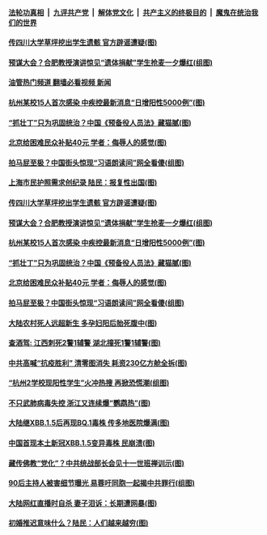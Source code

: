 ####  [法轮功真相](../../../../basic/blob/master/README.md?t=02220412) &nbsp;|&nbsp; [九评共产党](../../../../9ping.md/blob/master/README.md?t=02220412) &nbsp;|&nbsp; [解体党文化](../../../../jtdwh.md/blob/master/README.md?t=02220412)  &nbsp;|&nbsp; [共产主义的终极目的](../../../../gczydzjmd.md/blob/master/README.md?t=02220412) &nbsp;|&nbsp; [魔鬼在统治我们的世界](../../../../mgztzwmdsj.md/blob/master/README.md?t=02220412) 

#### [传四川大学草坪挖出学生遗骸 官方辟谣遭疑(图)](../pages/p1/1029485.md?t=02220412) 

#### [预谋大会？合肥教授演讲惊见“遗体捐献”学生抢麦一夕爆红(组图)](../pages/p1/1029451.md?t=02220412) 

#### [油管热门频道 翻墙必看视频 新闻](http://129.146.143.75:81/youtube.html?02220412)

#### [杭州某校15人首次感染 中疾控最新消息“日增阳性5000例”(图)](../pages/p1/1029432.md?t=02220412) 

#### [“抓壮丁”只为巩固统治？中国《预备役人员法》藏猫腻(图)](../pages/p1/1029427.md?t=02220412) 

#### [北京给困难民众补贴40元 学者：侮辱人的感觉(图)](../pages/p1/1029425.md?t=02220412) 

#### [拍马屁至极？中国街头惊现“习语朗读间”网全看傻(组图)](../pages/p1/1029418.md?t=02220412) 

#### [上海市民护照需求创纪录 陆民：报复性出国(图)](../pages/p1/1029497.md?t=02220412) 

#### [传四川大学草坪挖出学生遗骸 官方辟谣遭疑(图)](../pages/p1/1029485.md?t=02220412) 


#### [预谋大会？合肥教授演讲惊见“遗体捐献”学生抢麦一夕爆红(组图)](../pages/p1/1029451.md?t=02220412) 

#### [杭州某校15人首次感染 中疾控最新消息“日增阳性5000例”(图)](../pages/p1/1029432.md?t=02220412) 

#### [“抓壮丁”只为巩固统治？中国《预备役人员法》藏猫腻(图)](../pages/p1/1029427.md?t=02220412) 

#### [北京给困难民众补贴40元 学者：侮辱人的感觉(图)](../pages/p1/1029425.md?t=02220412) 

#### [拍马屁至极？中国街头惊现“习语朗读间”网全看傻(组图)](../pages/p1/1029418.md?t=02220412) 

#### [大陆农村死人远超新生 多孕妇阳后胎死腹中(图)](../pages/p1/1029406.md?t=02220412) 

#### [查酒驾: 江西刺死2警1辅警 湖北撞死1警1辅警(图)](../pages/p1/1029387.md?t=02220412) 


#### [中共高喊“抗疫胜利” 清零图消失 耗资230亿方舱全拆(图)](../pages/p1/1029355.md?t=02220412) 

#### [“杭州2学校现阳性学生”火冲热搜 再掀恐慌潮(组图)](../pages/p1/1029348.md?t=02220412) 

#### [不只武肺病毒失控 浙江又连续爆“鹦鹉热”(图)](../pages/p1/1029346.md?t=02220412) 

#### [大陆继XBB.1.5后再现BQ.1毒株 传多地医院爆满(图)](../pages/p1/1029336.md?t=02220412) 

#### [中国首现本土新冠XBB.1.5变异毒株 民崩溃(图)](../pages/p1/1029333.md?t=02220412) 

#### [藏传佛教“党化”？中共统战部长会见十一世班禅训示(图)](../pages/p1/1029302.md?t=02220412) 

#### [90后主持人被害细节曝光 易蓉吁同胞一起揭中共罪行(组图)](../pages/p1/1029291.md?t=02220412) 

#### [大陆网红直播时自杀 妻子泪诉：长期遭网暴(图)](../pages/p1/1029281.md?t=02220412) 

#### [初婚推迟意味什么？陆民：人们越来越穷(图)](../pages/p1/1029290.md?t=02220412) 

<img src='http://gfw-breaker.win/goodnews/indexes/p1.md' width='0px' height='0px'/>
